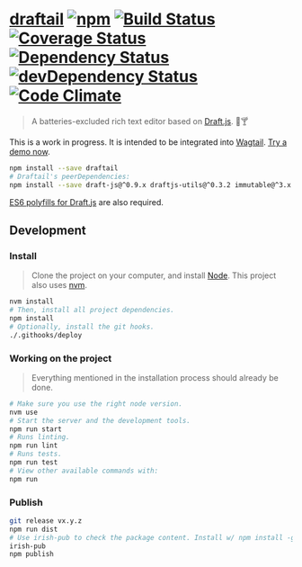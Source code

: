 [draftail](https://springload.github.io/draftail/) [![npm](https://img.shields.io/npm/v/draftail.svg?style=flat-square)](https://www.npmjs.com/package/draftail) [![Build Status](https://travis-ci.org/springload/draftail.svg?branch=master)](https://travis-ci.org/springload/draftail) [![Coverage Status](https://coveralls.io/repos/github/springload/draftail/badge.svg)](https://coveralls.io/github/springload/draftail) [![Dependency Status](https://david-dm.org/springload/draftail.svg?style=flat-square)](https://david-dm.org/springload/draftail) [![devDependency Status](https://david-dm.org/springload/draftail/dev-status.svg?style=flat-square)](https://david-dm.org/springload/draftail#info=devDependencies) [![Code Climate](https://codeclimate.com/github/springload/draftail/badges/gpa.svg)](https://codeclimate.com/github/springload/draftail)
=========

> A batteries-excluded rich text editor based on [Draft.js](https://facebook.github.io/draft-js/). :memo::cocktail:

This is a work in progress. It is intended to be integrated into [Wagtail](https://wagtail.io/). [Try a demo now](https://springload.github.io/draftail/).

```sh
npm install --save draftail
# Draftail's peerDependencies:
npm install --save draft-js@^0.9.x draftjs-utils@^0.3.2 immutable@^3.x.x react@^15.x.x react-dom@^15.x.x
```

[ES6 polyfills for Draft.js](https://facebook.github.io/draft-js/docs/advanced-topics-issues-and-pitfalls.html#polyfills) are also required.

## Development

### Install

> Clone the project on your computer, and install [Node](https://nodejs.org). This project also uses [nvm](https://github.com/springload/frontend-starter-kit/blob/master/docs/useful-tooling.md#nvm).

```sh
nvm install
# Then, install all project dependencies.
npm install
# Optionally, install the git hooks.
./.githooks/deploy
```

### Working on the project

> Everything mentioned in the installation process should already be done.

```sh
# Make sure you use the right node version.
nvm use
# Start the server and the development tools.
npm run start
# Runs linting.
npm run lint
# Runs tests.
npm run test
# View other available commands with:
npm run
```

### Publish

```sh
git release vx.y.z
npm run dist
# Use irish-pub to check the package content. Install w/ npm install -g first.
irish-pub
npm publish
```

